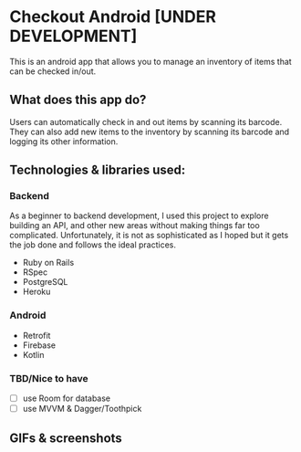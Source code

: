 # Checkout Android [UNDER DEVELOPMENT]

This is an android app that allows you to manage an inventory of items that can be checked in/out.

## What does this app do?
Users can automatically check in and out items by scanning its barcode. 
They can also add new items to the inventory by scanning its barcode and logging its other information.

## Technologies & libraries used:

### Backend
As a beginner to backend development, I used this project to explore building an API, and other new areas 
without making things far too complicated. Unfortunately, it is not as sophisticated as I hoped but it 
gets the job done and follows the ideal practices.

<ul>
<li>Ruby on Rails</li>
<li>RSpec</li>
<li>PostgreSQL</li>
<li>Heroku</li>
</ul>

### Android
<ul>
<li>Retrofit</li>
<li>Firebase</li>
<li>Kotlin</li>
</ul>

### TBD/Nice to have
- [ ] use Room for database
- [ ] use MVVM & Dagger/Toothpick

## GIFs & screenshots
